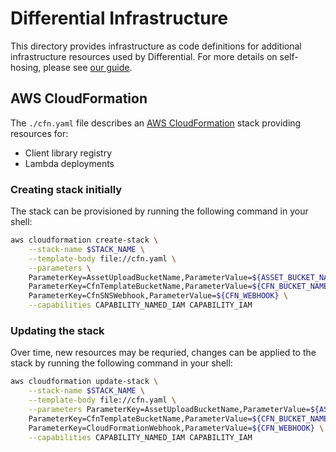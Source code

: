 # Differential Infrastructure

This directory provides infrastructure as code definitions for additional infrastructure resources used by Differential.
For more details on self-hosing, please see [our guide](https://docs.differential.dev/advanced/self-hosting).

## AWS CloudFormation

The `./cfn.yaml` file describes an [AWS CloudFormation](https://aws.amazon.com/cloudformation/) stack providing resources for:

- Client library registry
- Lambda deployments

### Creating stack initially

The stack can be provisioned by running the following command in your shell:

```sh
aws cloudformation create-stack \
    --stack-name $STACK_NAME \
    --template-body file://cfn.yaml \
    --parameters \
    ParameterKey=AssetUploadBucketName,ParameterValue=${ASSET_BUCKET_NAME} \
    ParameterKey=CfnTemplateBucketName,ParameterValue=${CFN_BUCKET_NAME} \
    ParameterKey=CfnSNSWebhook,ParameterValue=${CFN_WEBHOOK} \
    --capabilities CAPABILITY_NAMED_IAM CAPABILITY_IAM
```

### Updating the stack

Over time, new resources may be requried, changes can be applied to the stack by running the following command in your shell:

```sh
aws cloudformation update-stack \
    --stack-name $STACK_NAME \
    --template-body file://cfn.yaml \
    --parameters ParameterKey=AssetUploadBucketName,ParameterValue=${ASSET_BUCKET_NAME} \
    ParameterKey=CfnTemplateBucketName,ParameterValue=${CFN_BUCKET_NAME} \
    ParameterKey=CloudFormationWebhook,ParameterValue=${CFN_WEBHOOK} \
    --capabilities CAPABILITY_NAMED_IAM CAPABILITY_IAM
```
